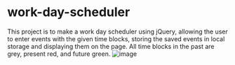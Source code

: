 # work-day-scheduler
This project is to make a work day scheduler using jQuery, allowing the user to enter events with the given time blocks, storing the saved events in local storage and displaying them on the page. All time blocks in the past are grey, present red, and future green.
![image](https://user-images.githubusercontent.com/101146873/169677904-cbbfd334-e9ae-464a-835f-b6e1c588ed65.png)
